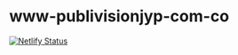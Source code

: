 # www-publivisionjyp-com-co
[![Netlify Status](https://api.netlify.com/api/v1/badges/505509e1-2612-4da9-bd45-9d5af1eb9a54/deploy-status)](https://app.netlify.com/sites/www-publivisionjyp-com-co/deploys)
